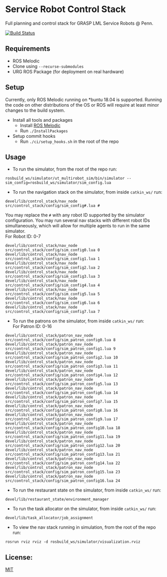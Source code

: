 # Service Robot Control Stack

Full planning and control stack for GRASP LML Service Robots @ Penn.

[![Build Status](https://travis-ci.com/kylevedder/ServiceRobotControlStack.svg?branch=master)](https://travis-ci.com/kylevedder/ServiceRobotControlStack)

## Requirements

 - ROS Melodic
 - Clone using `--recurse-submodules`
 - URG ROS Package (for deployment on real hardware)

## Setup

Currently, only ROS Melodic running on *buntu 18.04 is supported. Running the code on other distributions of the OS or ROS will require at least minor changes to the build system.

 - Install all tools and packages
   - Install [ROS Melodic](http://wiki.ros.org/melodic/Installation)
   - Run `./InstallPackages`
 - Setup commit hooks
   - Run `./ci/setup_hooks.sh` in the root of the repo
   
## Usage
 - To run the simulator, from the root of the repo run:
 ```
 rosbuild_ws/simulator/ut_multirobot_sim/bin/simulator --sim_config=rosbuild_ws/simulator/sim_config.lua
 ```
 
 - To run the navigation stack on the simulator, from inside `catkin_ws/` run:
 ```
 devel/lib/control_stack/nav_node src/control_stack/config/sim_config#.lua #
 ```
 You may replace the `#` with any robot ID supported by the simulator configuration. You may run several nav stacks with different robot IDs simultaneously, which will allow for multiple agents to run in the same simulator. <br />
 For Robot ID: 0-7
 ```
 devel/lib/control_stack/nav_node src/control_stack/config/sim_config0.lua 0
 devel/lib/control_stack/nav_node src/control_stack/config/sim_config1.lua 1
 devel/lib/control_stack/nav_node src/control_stack/config/sim_config2.lua 2
 devel/lib/control_stack/nav_node src/control_stack/config/sim_config3.lua 3
 devel/lib/control_stack/nav_node src/control_stack/config/sim_config4.lua 4
 devel/lib/control_stack/nav_node src/control_stack/config/sim_config5.lua 5
 devel/lib/control_stack/nav_node src/control_stack/config/sim_config6.lua 6
 devel/lib/control_stack/nav_node src/control_stack/config/sim_config7.lua 7
 ```
 - To run the patrons on the simulator, from inside `catkin_ws/` run: <br />
 For Patron ID: 0-16
 ```
 devel/lib/control_stack/patron_nav_node src/control_stack/config/sim_patron_config0.lua 8
 devel/lib/control_stack/patron_nav_node src/control_stack/config/sim_patron_config1.lua 9
 devel/lib/control_stack/patron_nav_node src/control_stack/config/sim_patron_config2.lua 10
 devel/lib/control_stack/patron_nav_node src/control_stack/config/sim_patron_config3.lua 11
 devel/lib/control_stack/patron_nav_node src/control_stack/config/sim_patron_config4.lua 12
 devel/lib/control_stack/patron_nav_node src/control_stack/config/sim_patron_config5.lua 13
 devel/lib/control_stack/patron_nav_node src/control_stack/config/sim_patron_config6.lua 14
 devel/lib/control_stack/patron_nav_node src/control_stack/config/sim_patron_config7.lua 15
 devel/lib/control_stack/patron_nav_node src/control_stack/config/sim_patron_config8.lua 16
 devel/lib/control_stack/patron_nav_node src/control_stack/config/sim_patron_config9.lua 17
 devel/lib/control_stack/patron_nav_node src/control_stack/config/sim_patron_config10.lua 18
 devel/lib/control_stack/patron_nav_node src/control_stack/config/sim_patron_config11.lua 19
 devel/lib/control_stack/patron_nav_node src/control_stack/config/sim_patron_config12.lua 20
 devel/lib/control_stack/patron_nav_node src/control_stack/config/sim_patron_config13.lua 21
 devel/lib/control_stack/patron_nav_node src/control_stack/config/sim_patron_config14.lua 22
 devel/lib/control_stack/patron_nav_node src/control_stack/config/sim_patron_config15.lua 23
 devel/lib/control_stack/patron_nav_node src/control_stack/config/sim_patron_config16.lua 24
 ```
 
 - To run the restaurant state on the simulator, from inside `catkin_ws/` run:
 ```
 devel/lib/restaurant_state/environment_manager
 ```
 - To run the task allocator on the simulator, from inside `catkin_ws/` run:
 ```
 devel/lib/task_allocator/job_assignment
 ```
 
 - To view the nav stack running in simulation, from the root of the repo run:
```
rosrun rviz rviz -d rosbuild_ws/simulator/visualization.rviz
```

## License:

[MIT](../master/LICENSE)

